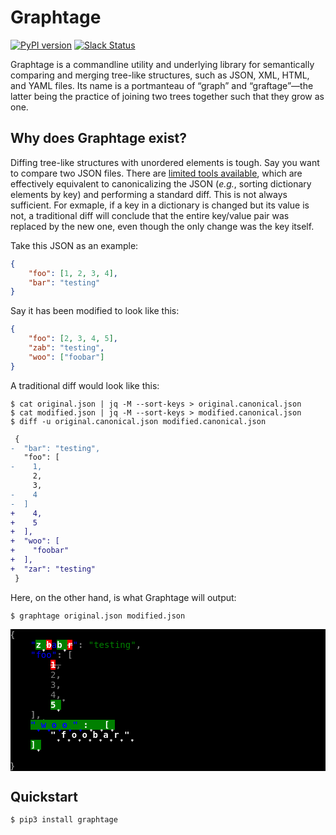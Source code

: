 # Graphtage

[![PyPI version](https://badge.fury.io/py/graphtage.svg)](https://badge.fury.io/py/graphtage)
[![Slack Status](https://empireslacking.herokuapp.com/badge.svg)](https://empireslacking.herokuapp.com)

Graphtage is a commandline utility and underlying library for semantically comparing and merging tree-like structures,
such as JSON, XML, HTML, and YAML files. Its name is a portmanteau of “graph” and “graftage”—the latter being the
practice of joining two trees together such that they grow as one. 

## Why does Graphtage exist?

Diffing tree-like structures with unordered elements is tough. Say you want to compare two JSON files.
There are [limited tools available](https://github.com/zgrossbart/jdd), which are effectively equivalent to
canonicalizing the JSON (_e.g._, sorting dictionary elements by key) and performing a standard diff. This is not always
sufficient. For exmaple, if a key in a dictionary is changed but its value is not, a traditional diff
will conclude that the entire key/value pair was replaced by the new one, even though the only change was the key
itself. 

Take this JSON as an example:
```json
{
	"foo": [1, 2, 3, 4],
	"bar": "testing"
}
```
Say it has been modified to look like this:
```json
{
	"foo": [2, 3, 4, 5],
	"zab": "testing",
	"woo": ["foobar"]
}
```

A traditional diff would look like this:
```console
$ cat original.json | jq -M --sort-keys > original.canonical.json
$ cat modified.json | jq -M --sort-keys > modified.canonical.json
$ diff -u original.canonical.json modified.canonical.json
```
```diff
 {
-  "bar": "testing",
   "foo": [
-    1,
     2,
     3,
-    4
-  ]
+    4,
+    5
+  ],
+  "woo": [
+    "foobar"
+  ],
+  "zar": "testing"
 }
```

Here, on the other hand, is what Graphtage will output:
```console
$ graphtage original.json modified.json
```

<div style="margin: auto; background-color: black; color: gray;">
        <span style="font-weight: bold; opacity: 1.0;">{</span><div style="margin-left: 24pt; font-family: monospace; padding: 0;">
                <span style="color: blue;">"<span style="color: white;"><span style="background-color: red;"><span style="font-weight: bold; opacity: 1.0;"><span style="text-decoration: line-through;"></span></span></span></span><span style="color: white;"><span style="background-color: green;"><span style="font-weight: bold; opacity: 1.0;"></span></span></span><span style="color: white;"><span style="background-color: red;"><span style="font-weight: bold; opacity: 1.0;"><span style="text-decoration: line-through;"></span></span></span></span><span style="color: white;"><span style="background-color: green;"><span style="font-weight: bold; opacity: 1.0;">z̟</span></span></span><span style="color: white;"><span style="background-color: red;"><span style="font-weight: bold; opacity: 1.0;"><span style="text-decoration: line-through;">b</span></span></span></span><span style="color: white;"><span style="background-color: green;"><span style="font-weight: bold; opacity: 1.0;"></span></span></span>a<span style="color: white;"><span style="background-color: red;"><span style="font-weight: bold; opacity: 1.0;"><span style="text-decoration: line-through;"></span></span></span></span><span style="color: white;"><span style="background-color: green;"><span style="font-weight: bold; opacity: 1.0;"></span></span></span><span style="color: white;"><span style="background-color: red;"><span style="font-weight: bold; opacity: 1.0;"><span style="text-decoration: line-through;"></span></span></span></span><span style="color: white;"><span style="background-color: green;"><span style="font-weight: bold; opacity: 1.0;">b̟</span></span></span><span style="color: white;"><span style="background-color: red;"><span style="font-weight: bold; opacity: 1.0;"><span style="text-decoration: line-through;">r</span></span></span></span><span style="color: white;"><span style="background-color: green;"><span style="font-weight: bold; opacity: 1.0;"></span></span></span>"</span><span style="font-weight: bold; opacity: 1.0;">: </span><span style="color: green;">"testing"</span><span style="font-weight: bold; opacity: 1.0;">,</span><br />
                <span style="color: blue;">"foo"</span><span style="font-weight: bold; opacity: 1.0;">: </span><span style="font-weight: bold; opacity: 1.0;">[</span><div style="margin-left: 24pt; font-family: monospace; padding: 0;">
                    <span style="font-weight: bold; opacity: 1.0;"><span style="background-color: red;"><span style="color: white;"><span style="text-decoration: line-through;">1</span></span></span></span><span style="font-weight: bold; opacity: 1.0;"><span style="text-decoration: line-through;">,</span></span><br />
                    2<span style="font-weight: bold; opacity: 1.0;">,</span><br />
                    3<span style="font-weight: bold; opacity: 1.0;">,</span><br />
                    4<span style="font-weight: bold; opacity: 1.0;">,̟</span><br />
                    <span style="font-weight: bold; opacity: 1.0;"><span style="background-color: green;"><span style="color: white;">5̟</span></span></span>
                </div>
                <span style="font-weight: bold; opacity: 1.0;">]</span><span style="font-weight: bold; opacity: 1.0;">,̟</span><br />
                <span style="font-weight: bold; opacity: 1.0;"><span style="background-color: green;"><span style="color: white;"><span style="color: blue;">"̟w̟o̟o̟"̟</span>:̟ ̟[̟<div style="margin-left: 24pt; font-family: monospace; padding: 0;">
                    "̟f̟o̟o̟b̟a̟r̟"̟
                </div>
                ]̟</span></span></span>
            </div>
            <br />
            <span style="font-weight: bold; opacity: 1.0;">}</span>
 </div>
 
 ## Quickstart
 
 ```console
$ pip3 install graphtage
```
